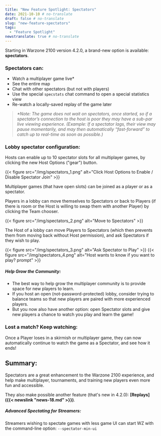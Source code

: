 ```yaml
---
title: "New Feature Spotlight: Spectators"
date: 2021-10-10 # no-translate
draft: false # no-translate
slug: "new-feature-spectators"
tags:
  - "Feature Spotlight"
newstranslate: true # no-translate
---
```


Starting in Warzone 2100 version 4.2.0, a brand-new option is available: **spectators**.

### Spectators can:
- Watch a multiplayer game live*
- See the entire map
- Chat with other spectators (but not with players)
- Use the special `specstats` chat command to open a special statistics view
- Re-watch a locally-saved replay of the game later

> _*Note: The game does not wait on spectators, once started, so if a spectator’s connection to the host is poor they may have a sub-par live viewing experience. (Example: If a spectator lags, their view may pause momentarily, and may then automatically “fast-forward” to catch up to real-time as soon as possible.)_

### Lobby spectator configuration:

Hosts can enable up to 10 spectator slots for all multiplayer games, by clicking the new Host Options ("gear") button.

{{< figure src="/img/spectators_1.png" alt="Click Host Options to Enable / Disable Spectator Join" >}}

Multiplayer games (that have open slots) can be joined as a player or as a spectator.

Players in a lobby can move themselves to Spectators or back to Players (if there is room or the Host is willing to swap them with another Player) by clicking the Team chooser.

{{< figure src="/img/spectators_2.png" alt="Move to Spectators" >}}

The Host of a lobby can move Players to Spectators (which then prevents them from moving back without Host permission), and ask Spectators if they wish to play.

{{< figure src="/img/spectators_3.png" alt="Ask Spectator to Play" >}}
{{< figure src="/img/spectators_4.png" alt="Host wants to know if you want to play? prompt" >}}

##### Help Grow the Community:
- The best way to help grow the multiplayer community is to provide space for new players to learn.
- If you host an open (not-password-protected) lobby, consider trying to balance teams so that new players are paired with more experienced players.
- But you now also have another option: open Spectator slots and give new players a chance to watch you play and learn the game!

### Lost a match? Keep watching:

Once a Player loses in a skirmish or multiplayer game, they can now automatically continue to watch the game as a Spectator, and see how it ends!

## Summary:

Spectators are a great enhancement to the Warzone 2100 experience, and help make multiplayer, tournaments, and training new players even more fun and accessible.

They also make possible another feature (that's new in 4.2.0): **[Replays]({{< newslink "news-18.md" >}})**.

##### Advanced Spectating for Streamers:

Streamers wishing to spectate games with less game UI can start WZ with the command-line option: `--spectator-min-ui`
